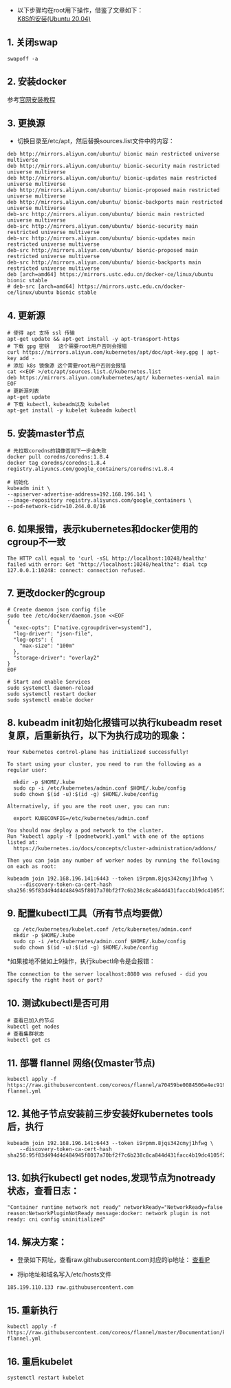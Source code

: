 - 以下步骤均在root用下操作，借鉴了文章如下：  
[K8S的安装(Ubuntu 20.04)](https://www.jianshu.com/p/520d6414a4ab)
## 1. 关闭swap
```cassandraql
swapoff -a 
```

## 2. 安装docker
参考[官网安装教程](https://docs.docker.com/engine/install/ubuntu/#install-using-the-repository)

## 3. 更换源
- 切换目录至/etc/apt，然后替换sources.list文件中的内容：
```cassandraql
deb http://mirrors.aliyun.com/ubuntu/ bionic main restricted universe multiverse                          
deb http://mirrors.aliyun.com/ubuntu/ bionic-security main restricted universe multiverse
deb http://mirrors.aliyun.com/ubuntu/ bionic-updates main restricted universe multiverse
deb http://mirrors.aliyun.com/ubuntu/ bionic-proposed main restricted universe multiverse
deb http://mirrors.aliyun.com/ubuntu/ bionic-backports main restricted universe multiverse
deb-src http://mirrors.aliyun.com/ubuntu/ bionic main restricted universe multiverse
deb-src http://mirrors.aliyun.com/ubuntu/ bionic-security main restricted universe multiverse
deb-src http://mirrors.aliyun.com/ubuntu/ bionic-updates main restricted universe multiverse
deb-src http://mirrors.aliyun.com/ubuntu/ bionic-proposed main restricted universe multiverse
deb-src http://mirrors.aliyun.com/ubuntu/ bionic-backports main restricted universe multiverse
deb [arch=amd64] https://mirrors.ustc.edu.cn/docker-ce/linux/ubuntu bionic stable
# deb-src [arch=amd64] https://mirrors.ustc.edu.cn/docker-ce/linux/ubuntu bionic stable
```

## 4. 更新源
```cassandraql
# 使得 apt 支持 ssl 传输
apt-get update && apt-get install -y apt-transport-https
# 下载 gpg 密钥   这个需要root用户否则会报错
curl https://mirrors.aliyun.com/kubernetes/apt/doc/apt-key.gpg | apt-key add - 
# 添加 k8s 镜像源 这个需要root用户否则会报错
cat <<EOF >/etc/apt/sources.list.d/kubernetes.list
deb https://mirrors.aliyun.com/kubernetes/apt/ kubernetes-xenial main
EOF
# 更新源列表
apt-get update
# 下载 kubectl，kubeadm以及 kubelet
apt-get install -y kubelet kubeadm kubectl
```

## 5. 安装master节点
```
# 先拉取coredns的镜像否则下一步会失败
docker pull coredns/coredns:1.8.4
docker tag coredns/coredns:1.8.4 registry.aliyuncs.com/google_containers/coredns:v1.8.4

# 初始化
kubeadm init \
--apiserver-advertise-address=192.168.196.141 \
--image-repository registry.aliyuncs.com/google_containers \
--pod-network-cidr=10.244.0.0/16
```

## 6. 如果报错，表示kubernetes和docker使用的cgroup不一致
```cassandraql
The HTTP call equal to 'curl -sSL http://localhost:10248/healthz' failed with error: Get "http://localhost:10248/healthz": dial tcp 127.0.0.1:10248: connect: connection refused.
```

## 7. 更改docker的cgroup
```cassandraql
# Create daemon json config file
sudo tee /etc/docker/daemon.json <<EOF
{
  "exec-opts": ["native.cgroupdriver=systemd"],
  "log-driver": "json-file",
  "log-opts": {
    "max-size": "100m"
  },
  "storage-driver": "overlay2"
}
EOF

# Start and enable Services
sudo systemctl daemon-reload 
sudo systemctl restart docker
sudo systemctl enable docker
```

## 8. kubeadm init初始化报错可以执行kubeadm reset复原，后重新执行，以下为执行成功的现象：
```cassandraql
Your Kubernetes control-plane has initialized successfully!

To start using your cluster, you need to run the following as a regular user:

  mkdir -p $HOME/.kube
  sudo cp -i /etc/kubernetes/admin.conf $HOME/.kube/config
  sudo chown $(id -u):$(id -g) $HOME/.kube/config

Alternatively, if you are the root user, you can run:

  export KUBECONFIG=/etc/kubernetes/admin.conf

You should now deploy a pod network to the cluster.
Run "kubectl apply -f [podnetwork].yaml" with one of the options listed at:
  https://kubernetes.io/docs/concepts/cluster-administration/addons/

Then you can join any number of worker nodes by running the following on each as root:

kubeadm join 192.168.196.141:6443 --token i9rpmm.8jqs342cmyj1hfwg \
    --discovery-token-ca-cert-hash sha256:95f83d494d4d484945f8017a70bf2f7c6b238c8ca844d431facc4b19dc4105f2
```

## 9. 配置kubectl工具（所有节点均要做）
```cassandraql
  cp /etc/kubernetes/kubelet.conf /etc/kubernetes/admin.conf
  mkdir -p $HOME/.kube
  sudo cp -i /etc/kubernetes/admin.conf $HOME/.kube/config
  sudo chown $(id -u):$(id -g) $HOME/.kube/config
```
*如果接地不做如上9操作，执行kubectl命令是会报错：
```cassandraql
The connection to the server localhost:8080 was refused - did you specify the right host or port?
```

## 10. 测试kubectl是否可用
```cassandraql
# 查看已加入的节点
kubectl get nodes
# 查看集群状态
kubectl get cs
```

## 11. 部署 flannel 网络(仅master节点)
```cassandraql
kubectl apply -f https://raw.githubusercontent.com/coreos/flannel/a70459be0084506e4ec919aa1c114638878db11b/Documentation/kube-flannel.yml
```

## 12. 其他子节点安装前三步安装好kubernetes tools后，执行
```cassandraql
kubeadm join 192.168.196.141:6443 --token i9rpmm.8jqs342cmyj1hfwg \
    --discovery-token-ca-cert-hash sha256:95f83d494d4d484945f8017a70bf2f7c6b238c8ca844d431facc4b19dc4105f2
```

## 13. 如执行kubectl get nodes,发现节点为notready状态，查看日志：
```cassandraql
"Container runtime network not ready" networkReady="NetworkReady=false reason:NetworkPluginNotReady message:docker: network plugin is not ready: cni config uninitialized"
```

## 14. 解决方案：
- 登录如下网址，查看raw.githubusercontent.com对应的ip地址：
[查看IP](http://ip.tool.chinaz.com/raw.githubusercontent.com)

- 将ip地址和域名写入/etc/hosts文件
```cassandraql
185.199.110.133 raw.githubusercontent.com
```

## 15. 重新执行
```cassandraql
kubectl apply -f https://raw.githubusercontent.com/coreos/flannel/master/Documentation/kube-flannel.yml
```

## 16. 重启kubelet
```cassandraql
systemctl restart kubelet
```
